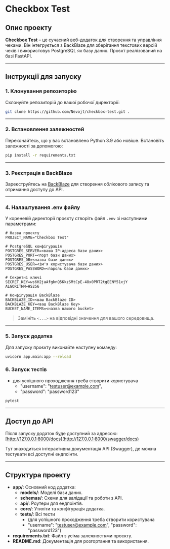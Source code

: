 # Checkbox Test

## Опис проекту
**Checkbox Test** – це сучасний веб-додаток для створення та управління чеками. Він інтегрується з BackBlaze для зберігання текстових версій чеків і використовує PostgreSQL як базу даних. Проєкт реалізований на базі FastAPI.

---

## Інструкції для запуску

### 1. Клонування репозиторію
Склонуйте репозиторій до вашої робочої директорії:
```bash
git clone https://github.com/Nevojt/checkbox-test.git .
```

---

### 2. Встановлення залежностей
Переконайтесь, що у вас встановлено Python 3.9 або новіше. Встановіть залежності за допомогою:
```bash
pip install -r requirements.txt
```

---

### 3. Реєстрація в BackBlaze
Зареєструйтесь на [BackBlaze](https://www.backblaze.com/) для створення облікового запису та отримання доступу до API.

---

### 4. Налаштування .env файлу
У кореневій директорії проєкту створіть файл `.env` зі наступними параметрами:

```dotenv
# Назва проєкту
PROJECT_NAME="Checkbox Test"

# PostgreSQL конфігурація
POSTGRES_SERVER=<ваша IP-адреса бази даних>
POSTGRES_PORT=<порт бази даних>
POSTGRES_DB=<назва бази даних>
POSTGRES_USER=<ім'я користувача бази даних>
POSTGRES_PASSWORD=<пароль бази даних>

# Секретні ключі
SECRET_KEY=ws6H2jaAfgknQ5KkzSMtCpE-48x0PRT2tgEENY51xjY
ALGORITHM=HS256

# Конфігурація BackBlaze
BACKBLAZE_ID=<ваш BackBlaze ID>
BACKBLAZE_KEY=<ваш BackBlaze Key>
BUCKET_NAME_ITEMS=<назва вашого bucket>
```
> Замініть `<...>` на відповідні значення для вашого середовища.

---

### 5. Запуск додатка
Для запуску проєкту виконайте наступну команду:
```bash
uvicorn app.main:app --reload
```
### 6. Запуск тестів
- для успішного проходження треба створити користувача 
  - "username": "testuser@example.com",
  - "password": "password123"
```bash
pytest
```
---

## Доступ до API
Після запуску додаток буде доступний за адресою:
[http://127.0.0.1:8000/docs](http://127.0.0.1:8000/swagger/docs)

Тут знаходиться інтерактивна документація API (Swagger), де можна тестувати всі доступні ендпоінти.

---

## Структура проекту
- **app/**: Основний код додатка:
  - **models/**: Моделі бази даних.
  - **schemas/**: Схеми для валідації та роботи з API.
  - **api/**: Роутери для ендпоінтів.
  - **core/**: Утиліти та конфігурація додатка.
  - **tests/**: Всі тести 
    - (для успішного проходження треба створити користувача 
    - "username": "testuser@example.com",
    "password": "password123")
- **requirements.txt**: Файл з усіма залежностями проєкту.
- **README.md**: Документація для розгортання та використання.

